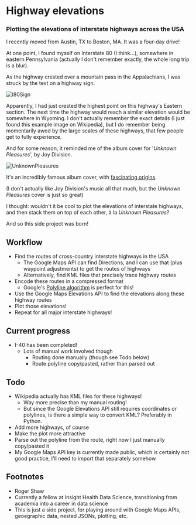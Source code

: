 
# Highway elevations

### Plotting the elevations of interstate highways across the USA

I recently moved from Austin, TX to Boston, MA. It was a four-day drive!

At one point, I found myself on Interstate 80 (I think...), somewhere in eastern Pennsylvania (actually I don't remember exactly, the whole long trip is a blur).

As the highway crested over a mountain pass in the Appalachians, I was struck by the text on a highway sign.

![I80Sign](https://upload.wikimedia.org/wikipedia/commons/3/3e/I80_Highest_Point.jpg)

Apparently, I had just crested the highest point on this highway's Eastern section. The next time the highway would reach a similar elevation would be somewhere in Wyoming. I don't actually remember the exact details (I just found this example image on Wikipedia), but I do remember being momentarily awed by the large scales of these highways, that few people get to fully experience.

And for some reason, it reminded me of the album cover for '*Unknown Pleasures*', by Joy Division.

![UnknownPleasures](https://upload.wikimedia.org/wikipedia/en/7/70/Unknown_Pleasures_Joy_Division_LP_sleeve.jpg)

It's an incredibly famous album cover, with [fascinating origins](https://blogs.scientificamerican.com/sa-visual/pop-culture-pulsar-origin-story-of-joy-division-s-unknown-pleasures-album-cover-video/).

(I don't actually like Joy Division's music all that much, but the *Unknown Pleasures* cover is just so great)

I thought: wouldn't it be cool to plot the elevations of interstate highways, and then stack them on top of each other, à la *Unknown Pleasures*?

And so this side project was born!

## Workflow

* Find the routes of cross-country interstate highways in the USA
    * The Google Maps API can find Directions, and I can use that (plus waypoint adjustments) to get the routes of highways
    * Alternatively, find KML files that precisely trace highway routes
* Encode these routes in a compressed format
    * Google's [Polyline algorithm](https://developers.google.com/maps/documentation/utilities/polylinealgorithm) is perfect for this!
* Use the Google Maps Elevations API to find the elevations along these highway routes
* Plot those elevations!
* Repeat for all major interstate highways!

## Current progress

* I-40 has been completed!
    * Lots of manual work involved though
        * Routing done manually (though see Todo below)
        * Route polyline copy/pasted, rather than parsed out

## Todo

* Wikipedia actually has KML files for these highways!
    * Way more precise than my manual routing!
    * But since the Google Elevations API still requires coordinates or polylines, is there a simple way to convert KML? Preferably in Python.
* Add more highways, of course
* Make the plot more attractive
* Parse out the polyline from the route, right now I just manually copy/pasted it
* My Google Maps API key is currently made public, which is certainly not good practice, I'll need to import that separately somehow

## Footnotes

* Roger Shaw
* Currently a fellow at Insight Health Data Science, transitioning from academia into a career in data science
* This is just a side project, for playing around with Google Maps APIs, geoegraphic data, nested JSONs, plotting, etc.
